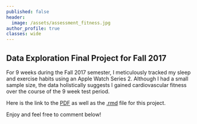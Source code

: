 ```yaml
---
published: false
header:
  image: /assets/assessment_fitness.jpg
author_profile: true
classes: wide
---
```

## Data Exploration Final Project for Fall 2017

For 9 weeks during the Fall 2017 semester, I meticulously tracked my sleep and exercise habits using an Apple Watch Series 2.
Although I had a small sample size, the data holistically suggests I gained cardiovascular fitness over the course of the 9 week 
test period. 

Here is the link to the [PDF](https://sokolj.com/assets/Sokol_DE__Project_Final.1.7.2018.pdf) as well as the [.rmd](https://sokolj.com/assets/Sokol_DE_Project_Final.1.8.2018.Rmd) file for this project. 

Enjoy and feel free to comment below!
